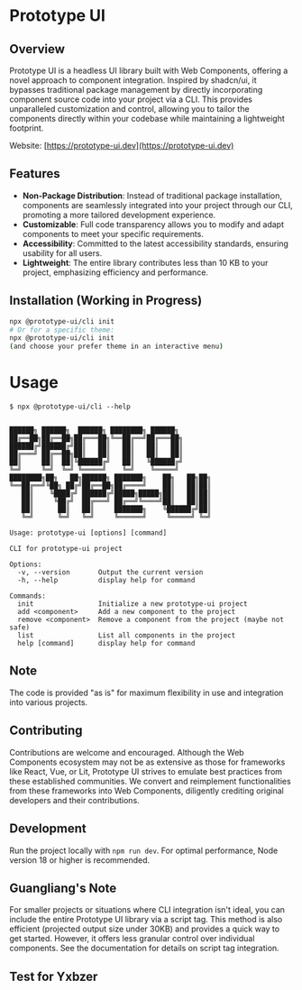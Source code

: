 # Prototype UI

## Overview

Prototype UI is a headless UI library built with Web Components, offering a novel approach to component integration. Inspired by shadcn/ui, it bypasses traditional package management by directly incorporating component source code into your project via a CLI. This provides unparalleled customization and control, allowing you to tailor the components directly within your codebase while maintaining a lightweight footprint.

Website: [https://prototype-ui.dev](https://prototype-ui.dev)

## Features

- **Non-Package Distribution**: Instead of traditional package installation, components are seamlessly integrated into your project through our CLI, promoting a more tailored development experience.
- **Customizable**: Full code transparency allows you to modify and adapt components to meet your specific requirements.
- **Accessibility**: Committed to the latest accessibility standards, ensuring usability for all users.
- **Lightweight**: The entire library contributes less than 10 KB to your project, emphasizing efficiency and performance.

## Installation (Working in Progress)

```bash
npx @prototype-ui/cli init
# Or for a specific theme:
npx @prototype-ui/cli init
(and choose your prefer theme in an interactive menu)
```

# Usage

```shell
$ npx @prototype-ui/cli --help


██████╗ ██████╗  ██████╗ ████████╗ ██████╗
██╔══██╗██╔══██╗██╔═══██╗╚══██╔══╝██╔═══██╗
██████╔╝██████╔╝██║   ██║   ██║   ██║   ██║
██╔═══╝ ██╔══██╗██║   ██║   ██║   ██║   ██║
██║     ██║  ██║╚██████╔╝   ██║   ╚██████╔╝
╚═╝     ╚═╝  ╚═╝ ╚═════╝    ╚═╝    ╚═════╝
████████╗██╗   ██╗██████╗ ███████╗    ██╗   ██╗██╗
╚══██╔══╝╚██╗ ██╔╝██╔══██╗██╔════╝    ██║   ██║██║
   ██║    ╚████╔╝ ██████╔╝█████╗█████╗██║   ██║██║
   ██║     ╚██╔╝  ██╔═══╝ ██╔══╝╚════╝██║   ██║██║
   ██║      ██║   ██║     ███████╗    ╚██████╔╝██║
   ╚═╝      ╚═╝   ╚═╝     ╚══════╝     ╚═════╝ ╚═╝

Usage: prototype-ui [options] [command]

CLI for prototype-ui project

Options:
  -v, --version       Output the current version
  -h, --help          display help for command

Commands:
  init                Initialize a new prototype-ui project
  add <component>     Add a new component to the project
  remove <component>  Remove a component from the project (maybe not safe)
  list                List all components in the project
  help [command]      display help for command
```

## Note

The code is provided "as is" for maximum flexibility in use and integration into various projects.

## Contributing

Contributions are welcome and encouraged. Although the Web Components ecosystem may not be as extensive as those for frameworks like React, Vue, or Lit, Prototype UI strives to emulate best practices from these established communities. We convert and reimplement functionalities from these frameworks into Web Components, diligently crediting original developers and their contributions.

## Development

Run the project locally with `npm run dev`. For optimal performance, Node version 18 or higher is recommended.

## Guangliang's Note

For smaller projects or situations where CLI integration isn't ideal, you can include the entire Prototype UI library via a script tag. This method is also efficient (projected output size under 30KB) and provides a quick way to get started. However, it offers less granular control over individual components. See the documentation for details on script tag integration.


## Test for Yxbzer